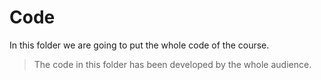 # Code

In this folder we are going to put the whole code of the course.

> The code in this folder has been developed by the whole audience.
